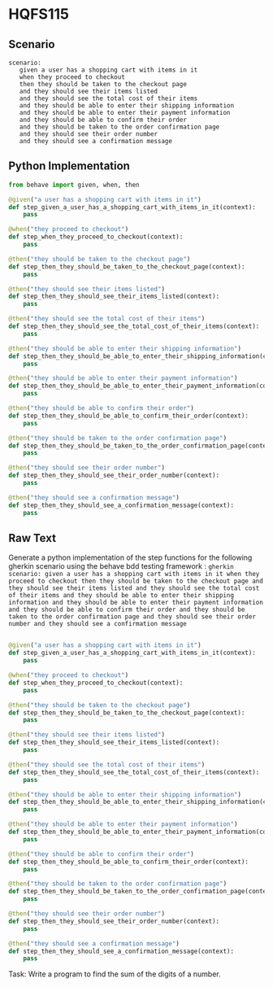 # HQFS115
## Scenario
```gherkin
scenario: 
   given a user has a shopping cart with items in it 
   when they proceed to checkout 
   then they should be taken to the checkout page 
   and they should see their items listed 
   and they should see the total cost of their items 
   and they should be able to enter their shipping information 
   and they should be able to enter their payment information 
   and they should be able to confirm their order 
   and they should be taken to the order confirmation page 
   and they should see their order number 
   and they should see a confirmation message
```


## Python Implementation
```python
from behave import given, when, then

@given("a user has a shopping cart with items in it")
def step_given_a_user_has_a_shopping_cart_with_items_in_it(context):
    pass

@when("they proceed to checkout")
def step_when_they_proceed_to_checkout(context):
    pass

@then("they should be taken to the checkout page")
def step_then_they_should_be_taken_to_the_checkout_page(context):
    pass

@then("they should see their items listed")
def step_then_they_should_see_their_items_listed(context):
    pass

@then("they should see the total cost of their items")
def step_then_they_should_see_the_total_cost_of_their_items(context):
    pass

@then("they should be able to enter their shipping information")
def step_then_they_should_be_able_to_enter_their_shipping_information(context):
    pass

@then("they should be able to enter their payment information")
def step_then_they_should_be_able_to_enter_their_payment_information(context):
    pass

@then("they should be able to confirm their order")
def step_then_they_should_be_able_to_confirm_their_order(context):
    pass

@then("they should be taken to the order confirmation page")
def step_then_they_should_be_taken_to_the_order_confirmation_page(context):
    pass

@then("they should see their order number")
def step_then_they_should_see_their_order_number(context):
    pass

@then("they should see a confirmation message")
def step_then_they_should_see_a_confirmation_message(context):
    pass
```


## Raw Text
Generate a python implementation of the step functions for the following gherkin scenario using the behave bdd testing framework : ```gherkin scenario: given a user has a shopping cart with items in it when they proceed to checkout then they should be taken to the checkout page and they should see their items listed and they should see the total cost of their items and they should be able to enter their shipping information and they should be able to enter their payment information and they should be able to confirm their order and they should be taken to the order confirmation page and they should see their order number and they should see a confirmation message ```



```python from behave import given, when, then

@given("a user has a shopping cart with items in it")
def step_given_a_user_has_a_shopping_cart_with_items_in_it(context):
    pass

@when("they proceed to checkout")
def step_when_they_proceed_to_checkout(context):
    pass

@then("they should be taken to the checkout page")
def step_then_they_should_be_taken_to_the_checkout_page(context):
    pass

@then("they should see their items listed")
def step_then_they_should_see_their_items_listed(context):
    pass

@then("they should see the total cost of their items")
def step_then_they_should_see_the_total_cost_of_their_items(context):
    pass

@then("they should be able to enter their shipping information")
def step_then_they_should_be_able_to_enter_their_shipping_information(context):
    pass

@then("they should be able to enter their payment information")
def step_then_they_should_be_able_to_enter_their_payment_information(context):
    pass

@then("they should be able to confirm their order")
def step_then_they_should_be_able_to_confirm_their_order(context):
    pass

@then("they should be taken to the order confirmation page")
def step_then_they_should_be_taken_to_the_order_confirmation_page(context):
    pass

@then("they should see their order number")
def step_then_they_should_see_their_order_number(context):
    pass

@then("they should see a confirmation message")
def step_then_they_should_see_a_confirmation_message(context):
    pass
```

Task: Write a program to find the sum of the digits of a number.
